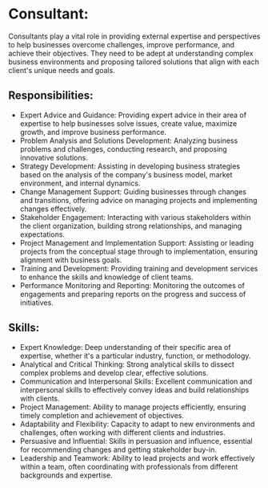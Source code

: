 # Consultant:
Consultants play a vital role in providing external expertise and perspectives to help businesses overcome challenges, improve performance, and achieve their objectives. They need to be adept at understanding complex business environments and proposing tailored solutions that align with each client's unique needs and goals.

## Responsibilities:
- Expert Advice and Guidance: Providing expert advice in their area of expertise to help businesses solve issues, create value, maximize growth, and improve business performance.
- Problem Analysis and Solutions Development: Analyzing business problems and challenges, conducting research, and proposing innovative solutions.
- Strategy Development: Assisting in developing business strategies based on the analysis of the company's business model, market environment, and internal dynamics.
- Change Management Support: Guiding businesses through changes and transitions, offering advice on managing projects and implementing changes effectively.
- Stakeholder Engagement: Interacting with various stakeholders within the client organization, building strong relationships, and managing expectations.
- Project Management and Implementation Support: Assisting or leading projects from the conceptual stage through to implementation, ensuring alignment with business goals.
- Training and Development: Providing training and development services to enhance the skills and knowledge of client teams.
- Performance Monitoring and Reporting: Monitoring the outcomes of engagements and preparing reports on the progress and success of initiatives.

## Skills:
- Expert Knowledge: Deep understanding of their specific area of expertise, whether it's a particular industry, function, or methodology.
- Analytical and Critical Thinking: Strong analytical skills to dissect complex problems and develop clear, effective solutions.
- Communication and Interpersonal Skills: Excellent communication and interpersonal skills to effectively convey ideas and build relationships with clients.
- Project Management: Ability to manage projects efficiently, ensuring timely completion and achievement of objectives.
- Adaptability and Flexibility: Capacity to adapt to new environments and challenges, often working with different clients and industries.
- Persuasive and Influential: Skills in persuasion and influence, essential for recommending changes and getting stakeholder buy-in.
- Leadership and Teamwork: Ability to lead projects and work effectively within a team, often coordinating with professionals from different backgrounds and expertise.
